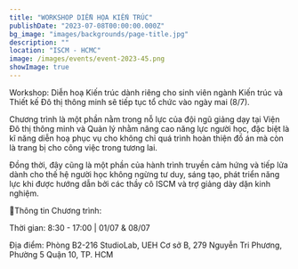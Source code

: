 ```yaml
---
title: "WORKSHOP DIỄN HỌA KIẾN TRÚC"
publishDate: "2023-07-08T00:00:00.000Z"
bg_image: "images/backgrounds/page-title.jpg"
description: "" 
location: "ISCM - HCMC"
image: /images/events/event-2023-45.png
showImage: true
---
```


Workshop: Diễn hoạ Kiến trúc dành riêng cho sinh viên ngành Kiến trúc và Thiết kế Đô thị thông minh sẽ tiếp tục tổ chức vào ngày mai (8/7).

Chương trình là một phần nằm trong nỗ lực của đội ngũ giảng dạy tại Viện Đô thị thông minh và Quản lý nhằm nâng cao năng lực người học, đặc biệt là kĩ năng diễn hoạ phục vụ cho không chỉ quá trình hoàn thiện đồ án mà còn là trang bị cho công việc trong tương lai.

Đồng thời, đây cũng là một phần của hành trình truyền cảm hứng và tiếp lửa dành cho thế hệ người học không ngừng tư duy, sáng tạo, phát triển năng lực khi được hướng dẫn bởi các thầy cô ISCM và trợ giảng dày dặn kinh nghiệm.

🌻Thông tin Chương trình:

Thời gian: 8:30 - 17:00 | 01/07 & 08/07

Địa điểm: Phòng B2-216 StudioLab, UEH Cơ sở B, 279 Nguyễn Tri Phương, Phường 5 Quận 10, TP. HCM



